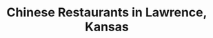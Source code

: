 ---
active: true
aliases:
- szechuan
description: Chinese restaurants offering curbside, takeout, and delivery food in
  Lawrence, Kansas
name: Chinese
redirect_from:
- /cuisines/szechuan/
sitemap: true
slug: chinese
title: Chinese Restaurants in Lawrence, Kansas
---